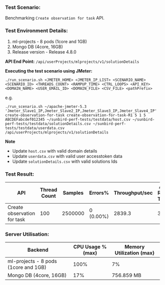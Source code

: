 ### Test Scenario:
Benchmarking `Create observation for task` API.

### Test Environment Details:
1. ml-projects - 8 pods (1core and 1GB)
2. Mongo DB (4core, 16GB)
3. Release version - Release 4.8.0

**API End Point:** `/api/userProjects/mlprojects/v1/solutionDetails`

**Executing the test scenario using JMeter:**

```./run_scenario.sh <JMETER_HOME> <JMETER_IP_LIST> <SCENARIO_NAME> <SCENARIO_ID> <THREADS_COUNT> <RAMPUP_TIME> <CTRL_LOOPS> <API_KEY> <DOMAIN_NAME> <USER_EMAIL_ID> <DOMAIN_FILE> <CSV_FILE> <pathPrefix> ```

e.g.

 ```./run_scenario.sh ~/apache-jmeter-5.3 'Jmeter_Slave1_IP,Jmeter_Slave2_IP,Jmeter_Slave3_IP,Jmeter_Slave4_IP' create-observation-for-task create-observation-for-task-R1 5 1 5 ABCDEFabcdef012345 ~/sunbird-perf-tests/testdata/host.csv ~/sunbird-perf-tests/testdata/solutionDetails.csv ~/sunbird-perf-tests/testdata/userdata.csv /api/userProjects/mlprojects/v1/solutionDetails```

**Note**
- Update `host.csv` with valid domain details
- Update `userdata.csv` with valid user accesstoken data
- Update `solutionDetails.csv` with valid solutions Ids

### Test Result:
| API           | Thread Count  | Samples  | Errors%   | Throughput/sec  |Avg Resp Time  |   95th pct  |  99th pct   |
| ------------- | ------------- | -------- | --------- | --------------- |---------------|-------------|-------------|
| Create observation for task  | 100           |  2500000  | 0 (0.00%) | 2839.3       |     33     |   159     |	191|


### Server Utilisation:
| Backend          | CPU Usage %(max) | Memory Utilization (max) |
| ------------- | ------------- |------------- |
|ml-projects - 8 pods (1core and 1GB)|100%|7%|
|Mongo DB (4core, 16GB)| 17%| 756.859 MB    |
